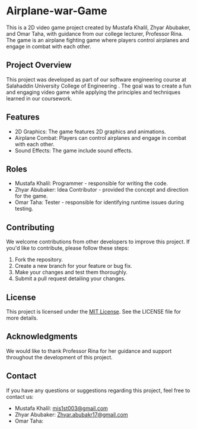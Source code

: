 # Airplane-war-Game

This is a 2D video game project created by Mustafa Khalil, Zhyar Abubaker, and Omar Taha, with guidance from our college lecturer, Professor Rina. The game is an airplane fighting game where players control airplanes and engage in combat with each other.

## Project Overview

This project was developed as part of our software engineering course at Salahaddin University College of Engineering . The goal was to create a fun and engaging video game while applying the principles and techniques learned in our coursework.

## Features

- 2D Graphics: The game features 2D graphics and animations.
- Airplane Combat: Players can control airplanes and engage in combat with each other.
- Sound Effects: The game include sound effects.

## Roles

- Mustafa Khalil: Programmer - responsible for writing the code.
- Zhyar Abubaker: Idea Contributor - provided the concept and direction for the game.
- Omar Taha: Tester - responsible for identifying runtime issues during testing.

## Contributing

We welcome contributions from other developers to improve this project. If you'd like to contribute, please follow these steps:

1. Fork the repository.
2. Create a new branch for your feature or bug fix.
3. Make your changes and test them thoroughly.
4. Submit a pull request detailing your changes.

## License

This project is licensed under the [MIT License](LICENSE). See the LICENSE file for more details.

## Acknowledgments

We would like to thank Professor  Rina for her guidance and support throughout the development of this project.

## Contact

If you have any questions or suggestions regarding this project, feel free to contact us:

- Mustafa Khalil: mis1st003@gmail.com
- Zhyar Abubaker: Zhyar.abubakr17@gmail.com
- Omar Taha: 
